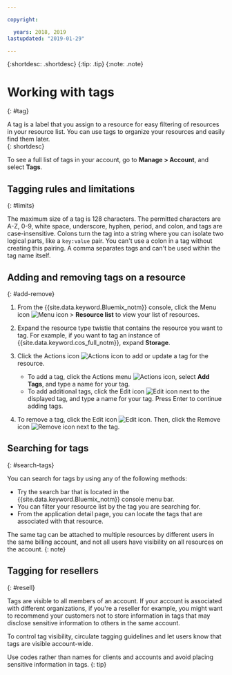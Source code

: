 ```yaml
---

copyright:

  years: 2018, 2019
lastupdated: "2019-01-29"

---
```


{:shortdesc: .shortdesc}
{:tip: .tip}
{:note: .note}


# Working with tags
{: #tag}

A tag is a label that you assign to a resource for easy filtering of resources in your resource list. You can use tags to organize your resources and easily find them later.  
{: shortdesc}

To see a full list of tags in your account, go to **Manage > Account**, and select **Tags**.

## Tagging rules and limitations
{: #limits}

The maximum size of a tag is 128 characters. The permitted characters are A-Z, 0-9, white space, underscore, hyphen, period, and colon, and tags  are case-insensitive. Colons turn the tag into a string where you can isolate two logical parts, like a `key:value` pair. You can't use a colon in a tag without creating this pairing. A comma separates tags and can't be used within the tag name itself.

## Adding and removing tags on a resource
{: #add-remove}

1. From the {{site.data.keyword.Bluemix_notm}} console, click the Menu icon ![Menu icon](../icons/icon_hamburger.svg) > **Resource list** to view your list of resources. 
2. Expand the resource type twistie that contains the resource you want to tag. For example, if you want to tag an instance of {{site.data.keyword.cos_full_notm}}, expand **Storage**.  
3. Click the Actions icon ![Actions icon](../icons/action-menu-icon.svg) to add or update a tag for the resource. 

    * To add a tag, click the Actions menu ![Actions icon](../icons/action-menu-icon.svg), select **Add Tags**, and type a name for your tag. 
    * To add additional tags, click the Edit icon ![Edit icon](../icons/edit-tagging.svg) next to the displayed tag, and type a name for your tag. Press Enter to continue adding tags.
4. To remove a tag, click the Edit icon ![Edit icon](../icons/edit-tagging.svg). Then, click the Remove icon ![Remove icon](../icons/close-tagging.svg) next to the tag. 

## Searching for tags
{: #search-tags}

You can search for tags by using any of the following methods:

  * Try the search bar that is located in the {{site.data.keyword.Bluemix_notm}} console menu bar.
  * You can filter your resource list by the tag you are searching for.
  * From the application detail page, you can locate the tags that are associated with that resource.

The same tag can be attached to multiple resources by different users in the same billing account, and not all users have visibility on all resources on the account.
{: note}


## Tagging for resellers
{: #resell}

Tags are visible to all members of an account.
If your account is associated with different organizations, if you're a reseller for example, you might want to recommend your customers not to store information in tags that may disclose sensitive information to others in the same account.

To control tag visibility, circulate tagging guidelines and let users know that tags are visible account-wide. 

Use codes rather than names for clients and accounts and avoid placing sensitive information in tags.
{: tip}

